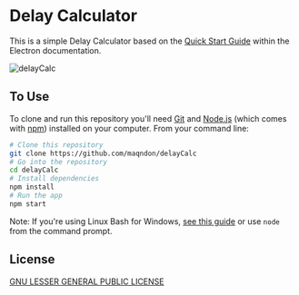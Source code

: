 # Delay Calculator

This is a simple Delay Calculator based on the [Quick Start Guide](https://electronjs.org/docs/tutorial/quick-start) within the Electron documentation.

![delayCalc](https://github.com/maqndon/delayCalc/blob/master/screenshots/delayCalc.png?raw=true)

## To Use

To clone and run this repository you'll need [Git](https://git-scm.com) and [Node.js](https://nodejs.org/en/download/) (which comes with [npm](http://npmjs.com)) installed on your computer. From your command line:

```bash
# Clone this repository
git clone https://github.com/maqndon/delayCalc
# Go into the repository
cd delayCalc
# Install dependencies
npm install
# Run the app
npm start
```

Note: If you're using Linux Bash for Windows, [see this guide](https://www.howtogeek.com/261575/how-to-run-graphical-linux-desktop-applications-from-windows-10s-bash-shell/) or use `node` from the command prompt.


## License

[GNU LESSER GENERAL PUBLIC LICENSE](LICENSE.md)
